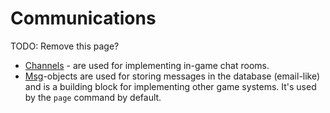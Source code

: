 # Communications

TODO: Remove this page?

- [Channels](./Channels.md) - are used for implementing in-game chat rooms.
- [Msg](./Msg.md)-objects are used for storing messages in the database (email-like)
  and is a building block for implementing other game systems. It's used by the
  `page` command by default.
